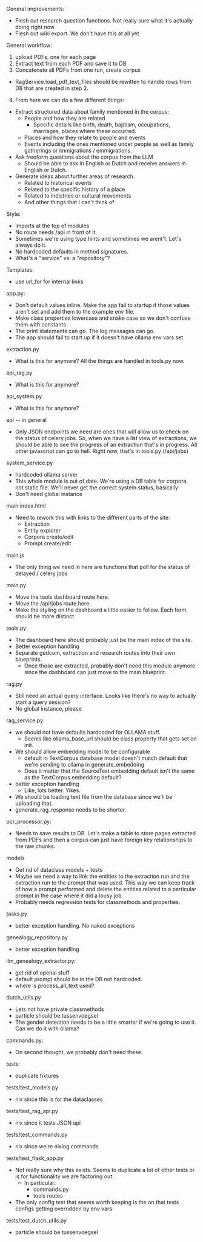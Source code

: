 General improvements:
* Flesh out research question functions. Not really sure what it's actually doing right now.
* Flesh out wiki export. We don't have this at all yet

General workflow:
1. upload PDFs, one for each page
2. Extract text from each PDF and save it to DB
3. Concatenate all PDFs from one run, create corpus
  - RagService.load_pdf_text_files should be rewitten to handle rows from DB
    that are created in step 2. 
4. From here we can do a few different things:
  - Extract structured data about family mentioned in the corpus:
    - People and how they are related
      - Specific details like birth, death, baptism, occupations, marriages,
        places where these occurred. 
    - Places and how they relate to people and events
    - Events including the ones mentioned under people as well as family
      gatherings or immigrations / emmigrations.
  - Ask freeform questions about the corpus from the LLM
    - Should be able to ask in English or Dutch and receive answers in English
      or Dutch.
  - Generate ideas about further areas of research. 
    - Related to historical events
    - Related to the specific history of a place
    - Related to indistries or cultural movements
    - And other things that I can't think of

Style:
* Imports at the top of modules
* No route needs /api in front of it. 
* Sometimes we're using type hints and sometimes we arent't. Let's always do
  it.
* No hardcoded defaults in method signatures.
* What's a "service" vs. a "repository"?

Templates:
* use url_for for internal links

app.py:
* Don't default values inline. Make the app fail to startup if those values
  aren't set and add them to the example env file.
* Make class properties lowercase and snake case so we don't confuse them with
  constants
* The print statements can go. The log messages can go.
* The app should fail to start up if it doesn't have ollama env vars set

extraction.py
* What is this for anymore? All the things are handled in tools.py now.

api_rag.py
* What is this for anymore?

api_system.py
* What is this for anymore?

api -- in general
* Only JSON endpoints we need are ones that will allow us to check on the
  status of celery jobs. So, when we have a list view of extractions, we should
  be able to see the progress of an extraction that's in progress. All other
  javascript can go to hell. Right now, that's in tools.py (/api/jobs)

system_service.py
* hardcoded ollama server
* This whole module is out of date. We're using a DB table for corpora, not
  static file. We'll never get the correct system status, basically
* Don't need global instance

main index.html
* Need to rework this with links to the different parts of the site:
  - Extraction
  - Entity explorer
  - Corpora create/edit
  - Prompt create/edit

main.js
* The only thing we need in here are functions that poll for the status of
  delayed / celery jobs 

main.py
* Move the tools dashboard route here.
* Move the /api/jobs route here.
* Make the styling on the dashboard a little easier to follow. Each form should
  be more distinct

tools.py
* The dashboard here should probably just be the main index of the site.
* Better exception handling
* Separate gedcom, extraction and research routes into their own blueprints.
  - Once those are extracted, probably don't need this module anymore since the
    dashboard can just move to the main blueprint.

rag.py
* Still need an actual query interface. Looks like there's no way to actually
  start a query session?
* No global instance, please

rag_service.py:
* we should not have defaults hardcoded for OLLAMA stuff.
  - Seems like ollama_base_url should be class property that gets set on init.
* We should allow embedding model to be configurable
  - default in TextCorpus database model doesn't match default that we're
    sending to ollama in generate_embedding
  - Does it matter that the SourceText embedding default isn't the same as the
    TextCorpus embedding default?
* better exception handling
  - Like, lots better. Yikes. 
* We should be loading text file from the database since we'll be uploading
  that.
* generate_rag_response needs to be shorter.

ocr_processor.py:
* Needs to save results to DB. Let's make a table to store pages extracted from
  PDFs and then a corpus can just have foreign key relationships to the raw
  chunks.

models
* Get rid of dataclass models + tests
* Maybe we need a way to link the entities to the extraction run and the
  extraction run to the prompt that was used. This way we can keep track of how
  a prompt performed and delete the entities related to a particular prompt in
  the case where it did a lousy job
* Probably needs regression tests for classmethods and properties.

tasks.py
* better exception handling. No naked exceptions

genealogy_repository.py
* better exception handling

llm_genealogy_extractor.py:
* get rid of openai stuff
* default prompt should be in the DB not hardcoded.
* where is process_all_text used?

dutch_utils.py
* Lets not have private classmethods
* particle should be tussenvoegsel
* The gender detection needs to be a little smarter if we're going to use it.
  Can we do it with ollama?

commands.py:
* On second thought, we probably don't need these.

tests:
* duplicate fixtures

tests/test_models.py
* nix since this is for the dataclasses

tests/test_rag_api.py
* nix since it tests JSON api

tests/test_commands.py
* nix since we're nixing commands

tests/test_flask_app.py
* Not really sure why this exists. Seems to duplicate a lot of other tests or
  is for functionality we are factoring out.
  - In particular: 
    - commands.py
    - tools routes
* The only config test that seems worth keeping is the on that tests configs
  getting overridden by env vars

tests/test_dutch_utils.py
* particle should be tussenvoegsel

